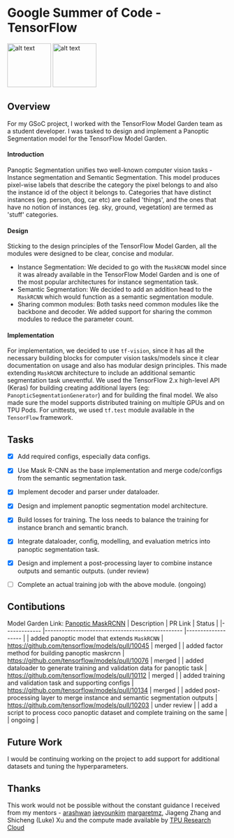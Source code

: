# Google Summer of Code - TensorFlow
<p float="left">

<img src="https://summerofcode.withgoogle.com/static/img/summer-of-code-logo.svg" alt="alt text" width="100">
<img src="https://www.gstatic.com/devrel-devsite/prod/vf0396724755d04dbab75050e6812ced8fb2ab11d424163deba5826536b4b1964/tensorflow/images/lockup.svg" alt="alt text" height="100">
<p/>

## Overview
For my GSoC project, I worked with the TensorFlow Model Garden team as a student developer. I was tasked to design and implement a Panoptic Segmentation model for the TensorFlow Model Garden.
#### Introduction
Panoptic Segmentation unifies two well-known computer vision tasks - Instance segmentation and Semantic Segmentation. This model produces pixel-wise labels that describe the category the pixel belongs to and also the instance id of the object it belongs to. Categories that have distinct instances (eg. person, dog, car etc) are called 'things', and the ones that have no notion of instances (eg. sky, ground, vegetation) are termed as 'stuff' categories.

#### Design
Sticking to the design principles of the TensorFlow Model Garden, all the modules were designed to be clear, concise and modular.
 - Instance Segmentation: We decided to go with the `MaskRCNN` model since it was already available in the TensorFlow Model Garden and is one of the most popular architectures for instance segmentation task.
 - Semantic Segmentation: We decided to add an addition head to the `MaskRCNN` which would function as a semantic segmentation module.
 - Sharing common modules: Both tasks need common modules like the backbone and decoder. We added support for sharing the common modules to reduce the parameter count.

#### Implementation
For implementation, we decided to use `tf-vision`, since it has all the necessary building blocks for computer vision tasks/models since it clear documentation on usage and also has modular design principles. This made extending `MaskRCNN` architecture to include an additional semantic segmentation task uneventful.
We used the TensorFlow 2.x high-level API (Keras) for building creating additional layers (eg: `PanopticSegmentationGenerator`) and for building the final model. We also made sure the model supports distributed training on multiple GPUs and on TPU Pods. For unittests, we used `tf.test` module available in the `TensorFlow` framework.

## Tasks
- [x] Add required configs, especially data configs.
- [x] Use Mask R-CNN as the base implementation and merge code/configs from the semantic segmentation task.
- [x] Implement decoder and parser under dataloader.
- [x] Design and implement panoptic segmentation model architecture.
- [x] Build losses for training. The loss needs to balance the training for instance branch and semantic branch.
- [x] Integrate dataloader, config, modelling, and evaluation metrics into panoptic segmentation task.
- [x] Design and implement a post-processing layer to combine instance outputs and semantic outputs. (under review)
- [ ] Complete an actual training job with the above module. (ongoing)


## Contibutions
Model Garden Link: [Panoptic MaskRCNN](https://github.com/tensorflow/models/tree/master/official/vision/beta/projects/panoptic_maskrcnn)
| Description 	| PR Link                                            	| Status            	|
|-------------	|-------------------------------------------------	|-------------------	|
| added panoptic model that extends `MaskRCNN`     	| https://github.com/tensorflow/models/pull/10045 	| merged            	|
| added factor method for building panoptic maskrcnn     	| https://github.com/tensorflow/models/pull/10076 	| merged            	|
| added dataloader to generate training and validation data for panoptic task     	| https://github.com/tensorflow/models/pull/10112 	| merged            	|
| added training and validation task and supporting configs     	| https://github.com/tensorflow/models/pull/10134 	| merged            	|
| added post-processing layer to merge instance and semantic segmentation outputs     	| https://github.com/tensorflow/models/pull/10203 	| under review      	|
| add a script to process coco panoptic dataset and complete training on the same     	|                                                 	| ongoing           	|

## Future Work
I would be continuing working on the project to add support for additional datasets and tuning the hyperparameters.

## Thanks
This work would not be possible without the constant guidance I received from my mentors - [arashwan](https://github.com/arashwan) [jaeyounkim](https://github.com/jaeyounkim) [margaretmz](https://github.com/margaretmz), Jiageng Zhang and Shicheng (Luke) Xu and the compute made available by [TPU Research Cloud](https://sites.research.google/trc)
